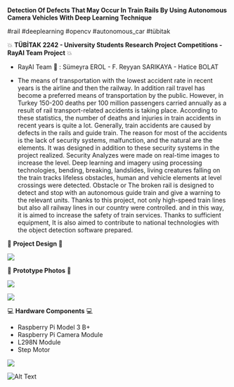 **Detection Of Defects That May Occur In Train Rails By Using Autonomous Camera Vehicles With Deep Learning Technique**

#rail #deeplearning #opencv #autonomous_car #tübitak

:boom: **TÜBİTAK 2242 - University Students Research Project Competitions - RayAI Team Project** :boom:

- RayAI Team :muscle: : Sümeyra EROL - F. Reyyan SARIKAYA - Hatice BOLAT

- The means of transportation with the lowest accident rate in recent years is the airline and then the railway. In addition rail travel has become a preferred means of transportation by the public. However, in Turkey 150-200 deaths per 100 million passengers carried annually as a result of rail transport-related accidents is taking place. According to these statistics, the number of deaths and injuries in train accidents in recent years is quite a lot. Generally, train accidents are caused by defects in the rails and guide train. The reason for most of the accidents is the lack of security systems, malfunction, and the natural are the elements. It was designed in addition to these security systems in the project realized. Security Analyzes were made on real-time images to increase the level. Deep learning and imagery using processing technologies, bending, breaking, landslides, living creatures falling on the train tracks lifeless obstacles, human and vehicle elements at level crossings were detected. Obstacle or The broken rail is designed to detect and stop with an autonomous guide train and give a warning to the relevant units. Thanks to this project, not only high-speed train lines but also all railway lines in our country were controlled. and in this way, it is aimed to increase the safety of train services. Thanks to sufficient equipment, It is also aimed to contribute to national technologies with the object detection software prepared.

:pushpin: **Project Design** :pushpin:

![](https://user-images.githubusercontent.com/37586770/99431723-40ec8e80-291c-11eb-9599-7d5bd5b319ff.jpeg)

:train: **Prototype Photos** :train:

![](https://user-images.githubusercontent.com/37586770/99431998-9c1e8100-291c-11eb-8d56-44c3b1e4dd9d.jpeg)

![](https://user-images.githubusercontent.com/37586770/99432182-d720b480-291c-11eb-8bb0-bc3f4f8e3825.jpeg)

:computer: **Hardware Components** :computer:

- Raspberry Pi Model 3 B+
- Raspberry Pi Camera Module
- L298N Module
- Step Motor

![](https://user-images.githubusercontent.com/37586770/99432470-3a124b80-291d-11eb-93fa-0959a6604208.jpeg)

![Alt Text](https://media.giphy.com/media/l41lZZqhIUA6IJNDO/giphy.gif)
